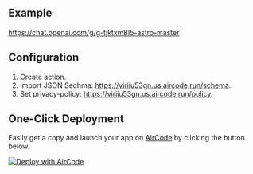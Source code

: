 ## Example

https://chat.openai.com/g/g-tjktxmBl5-astro-master

## Configuration

1. Create action.
2. Import JSON Sechma: https://viriiu53gn.us.aircode.run/schema.
3. Set privacy-policy: https://viriiu53gn.us.aircode.run/policy.

## One-Click Deployment

Easily get a copy and launch your app on [AirCode](https://aircode.io/) by clicking the button below.

[![Deploy with AirCode](https://aircode.io/aircode-deploy-button.svg)](https://aircode.io/dashboard?owner=AirCodeLabs&repo=Awesome-Actions-and-GPTs&path=actions%2Fastrology&appname=astrology%20for%20gpts)
